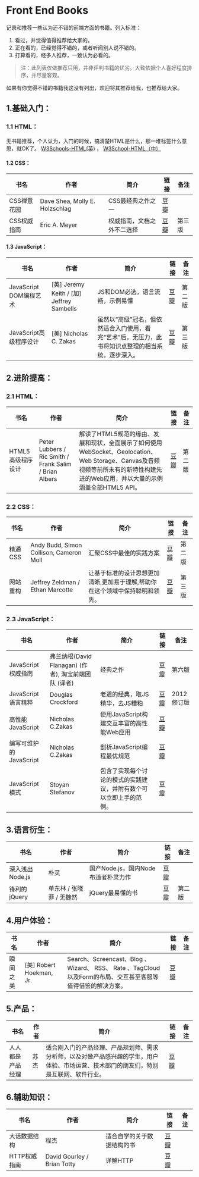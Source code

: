 # Front End Books

记录和推荐一些认为还不错的前端方面的书籍。列入标准：

 1. 看过，并觉得值得推荐给大家的。
 2. 正在看的，已经觉得不错的，或者听闻别人说不错的。
 3. 打算看的，经多人推荐，一致认为必看的。
 
> 注：此列表仅做推荐只用，并非评判书籍的优劣。大致依据个人喜好程度排序，并尽量客观。

如果有你觉得不错的书籍我这没有列出，欢迎将其推荐给我，也推荐给大家。


## 1.基础入门：

### 1.1 HTML：

无书籍推荐，个人认为，入门的时候，搞清楚HTML是什么，那一堆标签什么意思，就OK了。
[W3Schools-HTML(英)](http://www.w3schools.com/html/) ， [W3School-HTML（中）](http://www.w3school.com.cn/html/)
 

#### 1.2 CSS：

书名   | 作者  | 简介 | 链接 | 备注
----- | ----- | ------ | ----- | -----
CSS禅意花园 | Dave Shea, Molly E. Holzschlag | CSS最经典之作之一 | [豆瓣](http://book.douban.com/subject/2052176/)
CSS权威指南 | Eric A. Meyer | 权威指南，文档之外不二选择 | [豆瓣](http://book.douban.com/subject/2308234/) | 第三版

#### 1.3 JavaScript：

书名   | 作者  | 简介 | 链接 | 备注
----- | ----- | ------ | ----- | -----
JavaScript DOM编程艺术 | [英] Jeremy Keith / [加] Jeffrey Sambells | JS和DOM必选，语言流畅，示例易懂 | [豆瓣](http://book.douban.com/subject/6038371/) | 第二版
JavaScript高级程序设计 |  [美] Nicholas C. Zakas  | 虽然以“高级”冠名，但依然适合入门使用，看完“艺术”后，无压力，此书将知识点整理的相当系统，逐步深入。 | [豆瓣](http://book.douban.com/subject/10546125/) | 第三版

## 2.进阶提高：

### 2.1 HTML：

书名   | 作者  | 简介 | 链接 | 备注
----- | ----- | ------ | ----- | -----
HTML5高级程序设计 | Peter Lubbers / Ric Smith / Frank Salim / Brian Albers   | 解读了HTML5规范的缘由、发展和现状，全面展示了如何使用WebSocket、Geolocation、Web Storage、Canvas及音频视频等前所未有的新特性构建先进的Web应用，并以大量的示例涵盖全部HTML5 API。 | [豆瓣](http://book.douban.com/subject/5402708/) | 第二版

### 2.2 CSS：

书名   | 作者  | 简介 | 链接 | 备注
----- | ----- | ------ | ----- | -----
精通CSS | Andy Budd, Simon Collison, Cameron Moll  | 汇聚CSS中最佳的实践方案 | [豆瓣](http://book.douban.com/subject/4736167/) | 第二版
网站重构 | Jeffrey Zeldman / Ethan Marcotte  | 让基于标准的设计思想更加清晰,更加易于理解,帮助你在这个领域中保持聪明和领先。 | [豆瓣](http://book.douban.com/subject/6011420/) | 第三版

### 2.3 JavaScript：

书名   | 作者  | 简介 | 链接 | 备注
----- | ----- | ------ | ----- | -----
JavaScript权威指南 | 弗兰纳根(David Flanagan) (作者), 淘宝前端团队 (译者) | 经典之作 | [豆瓣](http://book.douban.com/subject/4736167/) | 第六版
JavaScript语言精粹 | Douglas Crockford | 老道的经典，取JS精华，去JS糟粕 | [豆瓣](http://book.douban.com/subject/3590768/) | 2012 修订版
高性能JavaScript | Nicholas C.Zakas  | 使用JavaScript构建交互丰富的高性能Web应用 | [豆瓣](http://book.douban.com/subject/5362856/) | 
编写可维护的JavaScript | Nicholas C.Zakas | 剖析JavaScript编程最优规范 | [豆瓣](http://book.douban.com/subject/21792530/) | 
JavaScript模式 | Stoyan Stefanov  | 包含了实现每个讨论的模式的实践建议，并附有数个可以立即上手的范例。 | [豆瓣](http://book.douban.com/subject/11506062/) | 



## 3.语言衍生：

书名   | 作者  | 简介 | 链接 | 备注
----- | ----- | ------ | ----- | -----
深入浅出Node.js | 朴灵   | 国产Node.js，国内Node布道者朴灵力作 | [豆瓣](http://book.douban.com/subject/25768396/) 
锋利的jQuery | 单东林 / 张晓菲 / 无魏然  | jQuery最易懂的书 | [豆瓣](http://book.douban.com/subject/10792216/) | 第二版



## 4.用户体验：

书名   | 作者  | 简介 | 链接 | 备注
----- | ----- | ------ | ----- | -----
瞬间之美 | [美] Robert Hoekman, Jr.   | Search、Screencast、Blog 、Wizard、 RSS、 Rate 、TagCloud 以及Form的布局、交互甚至客服等值得借鉴的解决方案。 | [豆瓣](http://book.douban.com/subject/3886044/)


## 5.产品：

书名   | 作者  | 简介 | 链接 | 备注
----- | ----- | ------ | ----- | -----
人人都是产品经理 | 苏杰   | 适合刚入门的产品经理、产品规划师、需求分析师，以及对做产品感兴趣的学生，用户体验、市场运营、技术部门的朋友们，特别是互联网、软件行业。 | [豆瓣](http://book.douban.com/subject/10785377/)

## 6.辅助知识：

书名   | 作者  | 简介 | 链接 | 备注
----- | ----- | ------ | ----- | -----
大话数据结构 | 程杰   | 适合自学的关于数据结构的书 | [豆瓣](http://book.douban.com/subject/6424904/) | 
HTTP权威指南 | David Gourley / Brian Totty  | 详解HTTP | [豆瓣](http://book.douban.com/subject/10746113/) | 
